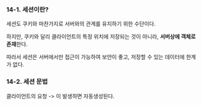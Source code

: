 ### 14-1. 세션이란?
세션도 쿠키와 마찬가지로 서버와의 관계를 유지하기 위한 수단이다.

하지만, 쿠키와 달리 클라이언트의 특정 위치에 저장되는 것이 아니라, **서버상에 객체로 존재**한다.

따라서 세션은 서버에서만 접근이 가능하여 보안이 좋고, 저장할 수 있는 데이터에 한계가 없다.

### 14-2. 세션 문법

클라이언트의 요청 -> 이 발생하면 자동생성된다.

<!--stackedit_data:
eyJoaXN0b3J5IjpbLTE4OTk4NDg2ODksNzMwOTk4MTE2XX0=
-->